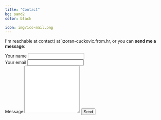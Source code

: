 ```yaml
---
title: "Contact"
bg: sand2
color: black

icon: img/ico-mail.png
---
```


I'm reachable at contact( at )zoran-cuckovic.from.hr, or you can **send me a message**:

<form action="https://formspree.io/f/xgepzldl" method="POST" >
   <div style="float:left;margin-right:100px;">
    <label for="form-name">Your name</label>
    <input type="text" name="name" id="form-name">
   </div>
   <div style="float:left;margin-right:100px;">
	<label for="replyto">Your email</label>
    <input type="email" name="_replyto" id="replyto">	
   </div>
    <div style="float:left;margin-right:100px;">
	<label for="form-message">Message</label>
   <textarea rows="10" name="body" id="form-message"></textarea>
   <input type="submit" value="Send">
   </div>
</form> 



<!-- not used  {: style="margin-top:100px;"}  -->




